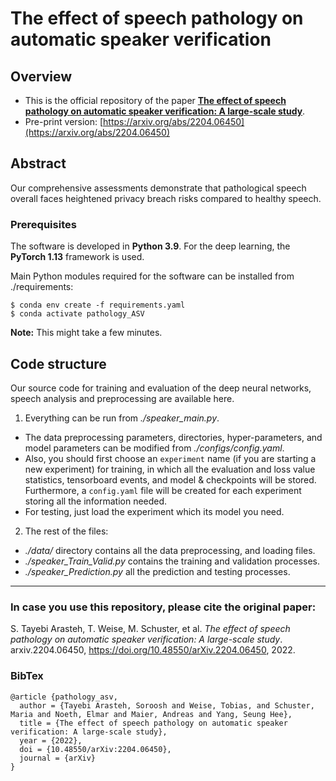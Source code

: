 # The effect of speech pathology on automatic speaker verification


Overview
------

* This is the official repository of the paper [**The effect of speech pathology on automatic speaker verification: A large-scale study**](https://arxiv.org/abs/2204.06450).
* Pre-print version: [https://arxiv.org/abs/2204.06450](https://arxiv.org/abs/2204.06450)

Abstract
------
Our comprehensive assessments demonstrate that pathological speech overall faces heightened privacy breach risks compared to healthy speech.

### Prerequisites

The software is developed in **Python 3.9**. For the deep learning, the **PyTorch 1.13** framework is used.



Main Python modules required for the software can be installed from ./requirements:

```
$ conda env create -f requirements.yaml
$ conda activate pathology_ASV
```

**Note:** This might take a few minutes.


Code structure
---

Our source code for training and evaluation of the deep neural networks, speech analysis and preprocessing are available here.

1. Everything can be run from *./speaker_main.py*. 
* The data preprocessing parameters, directories, hyper-parameters, and model parameters can be modified from *./configs/config.yaml*.
* Also, you should first choose an `experiment` name (if you are starting a new experiment) for training, in which all the evaluation and loss value statistics, tensorboard events, and model & checkpoints will be stored. Furthermore, a `config.yaml` file will be created for each experiment storing all the information needed.
* For testing, just load the experiment which its model you need.

2. The rest of the files:
* *./data/* directory contains all the data preprocessing, and loading files.
* *./speaker_Train_Valid.py* contains the training and validation processes.
* *./speaker_Prediction.py* all the prediction and testing processes.



------
### In case you use this repository, please cite the original paper:

S. Tayebi Arasteh, T. Weise, M. Schuster, et al. *The effect of speech pathology on automatic speaker verification: A large-scale study*. arxiv.2204.06450, https://doi.org/10.48550/arXiv.2204.06450, 2022.

### BibTex

    @article {pathology_asv,
      author = {Tayebi Arasteh, Soroosh and Weise, Tobias, and Schuster, Maria and Noeth, Elmar and Maier, Andreas and Yang, Seung Hee},
      title = {The effect of speech pathology on automatic speaker verification: A large-scale study},
      year = {2022},
      doi = {10.48550/arXiv:2204.06450},
      journal = {arXiv}
    }
